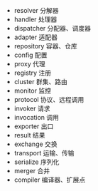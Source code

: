- resolver    分解器
- handler     处理器
- dispatcher  分配器、调度器
- adapter     适配器
- repository  容器、仓库
- config      配置
- proxy       代理
- registry    注册
- cluster     群集、路由
- monitor     监控
- protocol    协议、远程调用
- invoker     请求
- invocation  调用 
- exporter    出口
- result      结果
- exchange    交换
- transport   运输、传输
- serialize   序列化
- merger      合并
- compiler    编译器、扩展点